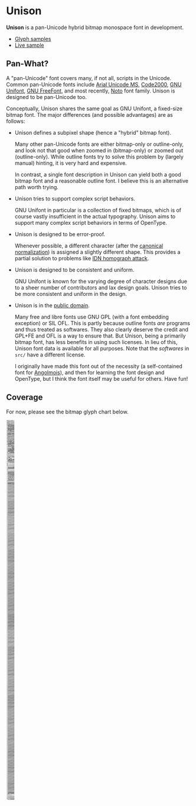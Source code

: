 # Unison

**Unison** is a pan-Unicode hybrid bitmap monospace font in development.

* [Glyph samples](https://lifthrasiir.github.io/unison/sample.html)
* [Live sample](https://lifthrasiir.github.io/unison/live.html)

## Pan-What?

A "pan-Unicode" font covers many, if not all, scripts in the Unicode.
Common pan-Unicode fonts include
[Arial Unicode MS](https://en.wikipedia.org/wiki/Arial_Unicode_MS),
[Code2000](https://en.wikipedia.org/wiki/Code2000),
[GNU Unifont](https://en.wikipedia.org/wiki/GNU_Unifont),
[GNU FreeFont](https://en.wikipedia.org/wiki/GNU_FreeFont),
and most recently, [Noto](https://www.google.com/get/noto/) font family.
Unison is designed to be pan-Unicode too.

Conceptually, Unison shares the same goal as GNU Unifont, a fixed-size bitmap font.
The major differences (and possible advantages) are as follows:

* Unison defines a subpixel shape (hence a "hybrid" bitmap font).

  Many other pan-Unicode fonts are either bitmap-only or outline-only,
  and look not that good when zoomed in (bitmap-only) or zoomed out (outline-only).
  While outline fonts try to solve this problem by (largely manual) hinting,
  it is very hard and expensive.

  In contrast, a single font description in Unison can yield
  both a good bitmap font and a reasonable outline font.
  I believe this is an alternative path worth trying.

* Unison tries to support complex script behaviors.

  GNU Unifont in particular is a collection of fixed bitmaps,
  which is of course vastly insufficient in the actual typography.
  Unison aims to support many complex script behaviors in terms of OpenType.

* Unison is designed to be error-proof.

  Whenever possible, a different character
  (after the [canonical normalization](https://en.wikipedia.org/wiki/Unicode_equivalence#Normal_forms))
  is assigned a slightly different shape.
  This provides a partial solution to problems like
  [IDN homograph attack](https://en.wikipedia.org/wiki/IDN_homograph_attack).

* Unison is designed to be consistent and uniform.

  GNU Unifont is known for the varying degree of character designs
  due to a sheer number of contributors and lax design goals.
  Unison tries to be more consistent and uniform in the design.

* Unison is in the [public domain](font/LICENSE.txt).

  Many free and libre fonts use GNU GPL (with a font embedding exception) or SIL OFL.
  This is partly because outline fonts *are* programs and thus treated as softwares.
  They also clearly deserve the credit and GPL+FE and OFL is a way to ensure that.
  But Unison, being a primarily bitmap font, has less benefits in using such licenses.
  In lieu of this, Unison font data is available for all purposes.
  Note that the *softwares* in `src/` have a different license.

  I originally have made this font out of the necessity
  (a self-contained font for [Angolmois](https://github.com/lifthrasiir/angolmois/)),
  and then for learning the font design and OpenType,
  but I think the font itself may be useful for others.
  Have fun!

## Coverage

For now, please see the bitmap glyph chart below.

![Glyph chart](./sample.png)

